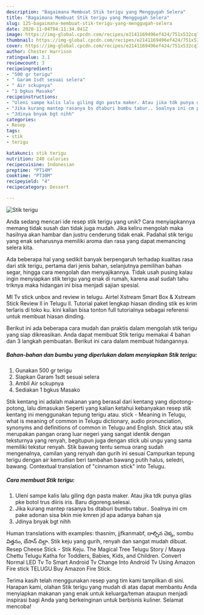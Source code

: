 ```yaml
---
description: "Bagaimana Membuat Stik terigu yang Menggugah Selera"
title: "Bagaimana Membuat Stik terigu yang Menggugah Selera"
slug: 125-bagaimana-membuat-stik-terigu-yang-menggugah-selera
date: 2020-11-04T04:11:34.041Z
image: https://img-global.cpcdn.com/recipes/e2141169496ef424/751x532cq70/stik-terigu-foto-resep-utama.jpg
thumbnail: https://img-global.cpcdn.com/recipes/e2141169496ef424/751x532cq70/stik-terigu-foto-resep-utama.jpg
cover: https://img-global.cpcdn.com/recipes/e2141169496ef424/751x532cq70/stik-terigu-foto-resep-utama.jpg
author: Chester Harrison
ratingvalue: 3.1
reviewcount: 3
recipeingredient:
- "500 gr terigu"
- " Garam 1sdt sesuai selera"
- " Air sckupnya"
- "1 bgkus Masako"
recipeinstructions:
- "Uleni sampe kalis lalu giling dgn pasta maker. Atau jika tdk punya gilas pke botol trus diiris iris. Baru digoreng.selesai."
- "Jika kurang mantep rasanya bs dtaburi bumbu tabur.. Soalnya ini cm pake adonan sisa bkin mie kmren jd apa adanya bahan sja"
- "Jdinya bnyak bgt nihh"
categories:
- Resep
tags:
- stik
- terigu

katakunci: stik terigu 
nutrition: 240 calories
recipecuisine: Indonesian
preptime: "PT14M"
cooktime: "PT30M"
recipeyield: "4"
recipecategory: Dessert

---
```



![Stik terigu](https://img-global.cpcdn.com/recipes/e2141169496ef424/751x532cq70/stik-terigu-foto-resep-utama.jpg)

Anda sedang mencari ide resep stik terigu yang unik? Cara menyiapkannya memang tidak susah dan tidak juga mudah. Jika keliru mengolah maka hasilnya akan hambar dan justru cenderung tidak enak. Padahal stik terigu yang enak seharusnya memiliki aroma dan rasa yang dapat memancing selera kita.

Ada beberapa hal yang sedikit banyak berpengaruh terhadap kualitas rasa dari stik terigu, pertama dari jenis bahan, selanjutnya pemilihan bahan segar, hingga cara mengolah dan menyajikannya. Tidak usah pusing kalau ingin menyiapkan stik terigu yang enak di rumah, karena asal sudah tahu triknya maka hidangan ini bisa menjadi sajian spesial.

MI Tv stick unbox and review in telugu. Airtel Xstream Smart Box &amp; Xstream Stick Review ll in Telugu ll. Tutorial paket lengkap hiasan dinding stik es krim terlaris di toko ku. kini kalian bisa tonton full tutorialnya sebagai referensi untuk membuat hiasan dinding.


Berikut ini ada beberapa cara mudah dan praktis dalam mengolah stik terigu yang siap dikreasikan. Anda dapat membuat Stik terigu memakai 4 bahan dan 3 langkah pembuatan. Berikut ini cara dalam membuat hidangannya.

<!--inarticleads1-->

##### Bahan-bahan dan bumbu yang diperlukan dalam menyiapkan Stik terigu:

1. Gunakan 500 gr terigu
1. Siapkan  Garam 1sdt sesuai selera
1. Ambil  Air sckupnya
1. Sediakan 1 bgkus Masako


Stik kentang ini adalah makanan yang berasal dari kentang yang dipotong-potong, lalu dimasukan Seperti yang kalian ketahui kebanyakan resep stik kentang ini menggunakan tepung terigu atau. stick - Meaning in Telugu, what is meaning of common in Telugu dictionary, audio pronunciation, synonyms and definitions of common in Telugu and English. Stick atau stik merupakan pangan orang luar negeri yang sangat identik dengan teksturnya yang renyah, begitupun juga dengan stick ubi ungu yang sama memiliki tekstur renyah. Stik bawang tentu semua orang sudah mengenalnya, camilan yang renyah dan gurih ini sesuai Campurkan tepung terigu dengan air kemudian beri tambahan bawang putih halus, seledri, bawang. Contextual translation of &#34;cinnamon stick&#34; into Telugu. 

<!--inarticleads2-->

##### Cara membuat Stik terigu:

1. Uleni sampe kalis lalu giling dgn pasta maker. Atau jika tdk punya gilas pke botol trus diiris iris. Baru digoreng.selesai.
1. Jika kurang mantep rasanya bs dtaburi bumbu tabur.. Soalnya ini cm pake adonan sisa bkin mie kmren jd apa adanya bahan sja
1. Jdinya bnyak bgt nihh


Human translations with examples: thasnim, jjfkanmabf, దాల్చిన చెక్క, sombu విత్తనం, బేసాన్ చిల్లా. Stik keju yang gurih, renyah dan sangat mudah dibuat. Resep Cheese Stick - Stik Keju. The Magical Tree Telugu Story / Maaya Chettu Telugu Katha for Toddlers, Babies, Kids, and Children. Convert Normal LED Tv To Smart Android Tv Change Into Android Tv Using Amazon Fire stick TELUGU Buy Amazon Fire Stick. 

Terima kasih telah menggunakan resep yang tim kami tampilkan di sini. Harapan kami, olahan Stik terigu yang mudah di atas dapat membantu Anda menyiapkan makanan yang enak untuk keluarga/teman ataupun menjadi inspirasi bagi Anda yang berkeinginan untuk berbisnis kuliner. Selamat mencoba!
